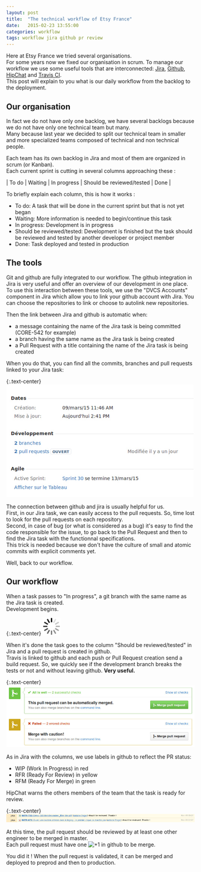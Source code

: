 ```yaml
---
layout: post
title:  "The technical workflow of Etsy France"
date:   2015-02-23 13:55:00
categories: workflow
tags: workflow jira github pr review
---
```


Here at Etsy France we tried several organisations.  
For some years now we fixed our organisation in scrum. To manage our workflow we use some useful tools that are interconnected: [Jira][jira], [Github][github], [HipChat][hipchat] and [Travis CI][travis].  
This post will explain to you what is our daily workflow from the backlog to the deployment.

## Our organisation

In fact we do not have only one backlog, we have several backlogs because we do not have only one technical team but many.  
Many because last year we decided to split our technical team in smaller and more specialized teams composed of technical and non technical people.

Each team has its own backlog in Jira and most of them are organized in scrum (or Kanban).  
Each current sprint is cutting in several columns approaching these : 

| To do | Waiting | In progress | Should be reviewed/tested | Done |

To briefly explain each column, this is how it works :

- To do: A task that will be done in the current sprint but that is not yet began
- Waiting: More information is needed to begin/continue this task
- In progress: Development is in progress
- Should be reviewed/tested: Development is finished but the task should be reviewed and tested by another developer or project member
- Done: Task deployed and tested in production

## The tools

Git and github are fully integrated to our workflow. The github integration in Jira is very useful and offer an overview of our development in one place.  
To use this interaction between these tools, we use the "DVCS Accounts" component in Jira which allow you to link your github account with Jira. You can choose the repositories to link or choose to autolink new repositories.

Then the link between Jira and github is automatic when:

 - a message containing the name of the Jira task is being committed (CORE-542 for example)
 - a branch having the same name as the Jira task is being created
 - a Pull Request with a title containing the name of the Jira task is being created

When you do that, you can find all the commits, branches and pull requests linked to your Jira task:

{:.text-center}
![PR, branches and commits displayed in Jira](/assets/technical-workflow/pr-branches-jira.jpg)

The connection between github and jira is usually helpful for us.  
First, in our Jira task, we can easily access to the pull requests. So, time lost to look for the pull requests on each repository.  
Second, in case of bug (or what is considered as a bug) it's easy to find the code responsible for the issue, to go back to the Pull Request and then to find the Jira task with the functionnal specifications.  
This trick is needed because we don't have the culture of small and atomic commits with explicit comments yet.

Well, back to our workflow.

## Our workflow

When a task passes to "In progress", a git branch with the same name as the Jira task is created.  
Development begins.

{:.text-center}
![Wait, writing in progress](/assets/technical-workflow/loading.gif)

When it's done the task goes to the column "Should be reviewed/tested" in Jira and a pull request is created in github.  
Travis is linked to github and each push or Pull Request creation send a build request. So, we quickly see if the development branch breaks the tests or not and without leaving github. **Very useful.**

{:.text-center}
![Travis integration in github](/assets/technical-workflow/travis-ci.jpg)

As in Jira with the columns, we use labels in github to reflect the PR status:

- WIP (Work In Progress) in red
- RFR (Ready For Review) in yellow
- RFM (Ready For Merge) in green

HipChat warns the others members of the team that the task is ready for review.

{:.text-center}
![Jira integration in HipChat](/assets/technical-workflow/hipchat.jpg)

At this time, the pull request should be reviewed by at least one other engineer to be merged in master.  
Each pull request must have one <img src="https://assets-cdn.github.com/images/icons/emoji/unicode/1f44d.png" alt="+1 in github" style="height:20px" /> to be merge.

You did it !
When the pull request is validated, it can be merged and deployed to preprod and then to production.


[jira]: https://www.atlassian.com/software/jira
[github]: https://github.com/
[hipchat]: https://www.hipchat.com/
[travis]: https://travis-ci.com/
